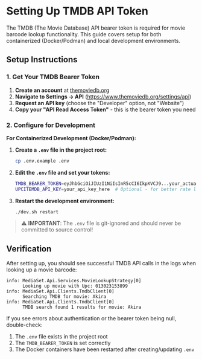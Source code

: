 # Setting Up TMDB API Token

The TMDB (The Movie Database) API bearer token is required for movie barcode lookup functionality. This guide covers setup for both containerized (Docker/Podman) and local development environments.

## Setup Instructions

### 1. Get Your TMDB Bearer Token

1. **Create an account** at [themoviedb.org](https://www.themoviedb.org/signup)
2. **Navigate to Settings → API** (https://www.themoviedb.org/settings/api)
3. **Request an API key** (choose the "Developer" option, not "Website")
4. **Copy your "API Read Access Token"** - this is the bearer token you need

### 2. Configure for Development

**For Containerized Development (Docker/Podman):**

1. **Create a `.env` file in the project root:**
   ```bash
   cp .env.example .env
   ```

2. **Edit the `.env` file and set your tokens:**
   ```bash
   TMDB_BEARER_TOKEN=eyJhbGciOiJIUzI1NiIsInR5cCI6IkpXVCJ9...your_actual_token_here
   UPCITEMDB_API_KEY=your_api_key_here  # Optional - for better rate limits
   ```

3. **Restart the development environment:**
   ```bash
   ./dev.sh restart
   ```

> ⚠️ **IMPORTANT**: The `.env` file is git-ignored and should never be committed to source control!

## Verification

After setting up, you should see successful TMDB API calls in the logs when looking up a movie barcode:

```
info: MediaSet.Api.Services.MovieLookupStrategy[0]
      Looking up movie with Upc: 013023153899
info: MediaSet.Api.Clients.TmdbClient[0]
      Searching TMDB for movie: Akira
info: MediaSet.Api.Clients.TmdbClient[0]
      TMDB search found 1 results for movie: Akira
```

If you see errors about authentication or the bearer token being null, double-check:
1. The `.env` file exists in the project root
2. The `TMDB_BEARER_TOKEN` is set correctly
3. The Docker containers have been restarted after creating/updating `.env`

